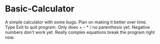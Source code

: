 # Basic-Calculator
 
A simple calculator with some bugs.
Plan on making it better over time.
Type Exit to quit program.
Only does + - * / no parenthesis yet.
Negative numbers don't work yet.
Really complex equations break the program right now.
